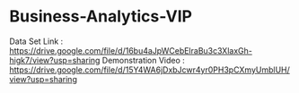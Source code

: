 # Business-Analytics-VIP

Data Set Link : https://drive.google.com/file/d/16bu4aJpWCebElraBu3c3XlaxGh-higk7/view?usp=sharing
Demonstration Video : https://drive.google.com/file/d/15Y4WA6jDxbJcwr4yr0PH3pCXmyUmblUH/view?usp=sharing
